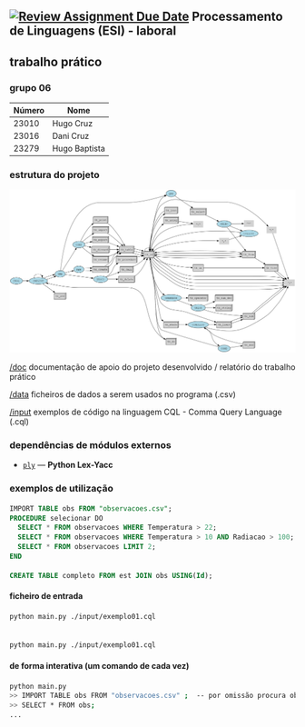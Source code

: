 [![Review Assignment Due Date](https://classroom.github.com/assets/deadline-readme-button-22041afd0340ce965d47ae6ef1cefeee28c7c493a6346c4f15d667ab976d596c.svg)](https://classroom.github.com/a/uCocwY5e)
Processamento de Linguagens (ESI) - laboral
-----

## trabalho prático 

### grupo  06     

| Número | Nome          |
|--------|---------------|
| 23010  | Hugo Cruz     |
| 23016  | Dani Cruz     |
| 23279  | Hugo Baptista |




### estrutura do projeto
  ![Árvore da Gramática](./img/gramatica.png)

  [/doc](./doc)   documentação de apoio do projeto desenvolvido / relatório do trabalho prático
  
  [/data](./data) ficheiros de dados a serem usados no programa (.csv) 

  [/input](./input) exemplos de código na linguagem CQL - Comma Query Language  (.cql)



### dependências de módulos externos 

- [`ply`](https://pypi.org/project/ply/) — **Python Lex-Yacc**


### exemplos de utilização 

```sql
IMPORT TABLE obs FROM "observacoes.csv";
PROCEDURE selecionar DO
  SELECT * FROM observacoes WHERE Temperatura > 22;
  SELECT * FROM observacoes WHERE Temperatura > 10 AND Radiacao > 100;
  SELECT * FROM observacoes LIMIT 2;
END

CREATE TABLE completo FROM est JOIN obs USING(Id);
```

#### ficheiro de entrada

```bash
python main.py ./input/exemplo01.cql 


python main.py ./input/exemplo01.cql 

```

#### de forma interativa (um comando de cada vez)

```bash
python main.py 
>> IMPORT TABLE obs FROM "observacoes.csv" ;  -- por omissão procura observacoes.csv em ./data 
>> SELECT * FROM obs;
...
```








